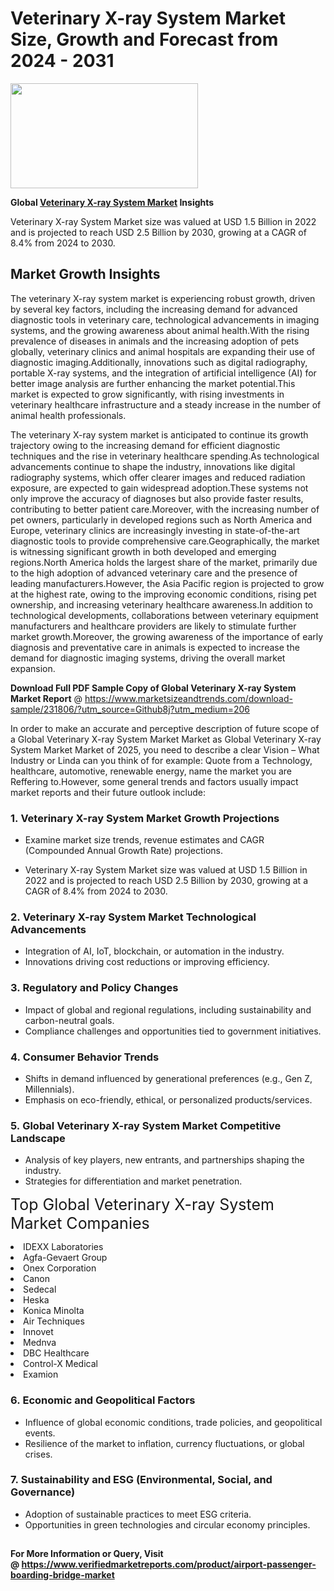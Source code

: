 <H1>Veterinary X-ray System Market Size, Growth and Forecast from 2024 - 2031</H1><img class="aligncenter size-medium wp-image-584254" src="https://thirdeyenews.in/wp-content/uploads/2024/09/Global-Market-Research-300x168.jpeg" alt="" width="300" height="168" /><p><strong>Global&nbsp;<a href="https://www.marketsizeandtrends.com/download-sample/231806/?utm_source=Github8j?utm_medium=206">Veterinary X-ray System Market</a> Insights</strong></p><p>Veterinary X-ray System Market size was valued at USD 1.5 Billion in 2022 and is projected to reach USD 2.5 Billion by 2030, growing at a CAGR of 8.4% from 2024 to 2030.</p><p><h2>Market Growth Insights</h2> <p>The veterinary X-ray system market is experiencing robust growth, driven by several key factors, including the increasing demand for advanced diagnostic tools in veterinary care, technological advancements in imaging systems, and the growing awareness about animal health.With the rising prevalence of diseases in animals and the increasing adoption of pets globally, veterinary clinics and animal hospitals are expanding their use of diagnostic imaging.Additionally, innovations such as digital radiography, portable X-ray systems, and the integration of artificial intelligence (AI) for better image analysis are further enhancing the market potential.This market is expected to grow significantly, with rising investments in veterinary healthcare infrastructure and a steady increase in the number of animal health professionals. </p> <p>The veterinary X-ray system market is anticipated to continue its growth trajectory owing to the increasing demand for efficient diagnostic techniques and the rise in veterinary healthcare spending.As technological advancements continue to shape the industry, innovations like digital radiography systems, which offer clearer images and reduced radiation exposure, are expected to gain widespread adoption.These systems not only improve the accuracy of diagnoses but also provide faster results, contributing to better patient care.Moreover, with the increasing number of pet owners, particularly in developed regions such as North America and Europe, veterinary clinics are increasingly investing in state-of-the-art diagnostic tools to provide comprehensive care.Geographically, the market is witnessing significant growth in both developed and emerging regions.North America holds the largest share of the market, primarily due to the high adoption of advanced veterinary care and the presence of leading manufacturers.However, the Asia Pacific region is projected to grow at the highest rate, owing to the improving economic conditions, rising pet ownership, and increasing veterinary healthcare awareness.In addition to technological developments, collaborations between veterinary equipment manufacturers and healthcare providers are likely to stimulate further market growth.Moreover, the growing awareness of the importance of early diagnosis and preventative care in animals is expected to increase the demand for diagnostic imaging systems, driving the overall market expansion.</p><p><span class=""><strong>Download Full PDF Sample Copy of Global Veterinary X-ray System Market Report</strong> @ <a href="https://www.marketsizeandtrends.com/download-sample/231806/?utm_source=Github8j?utm_medium=206" target="_blank">https://www.marketsizeandtrends.com/download-sample/231806/?utm_source=Github8j?utm_medium=206</a></span></p><p>In order to make an accurate and perceptive description of future scope of a Global&nbsp;Veterinary X-ray System Market Market as Global&nbsp;Veterinary X-ray System Market Market of 2025, you need to describe a clear Vision &ndash; What Industry or Linda can you think of for example: Quote from a Technology, healthcare, automotive, renewable energy, name the market you are Reffering to.However, some general trends and factors usually impact market reports and their future outlook include:</p><h3>1.&nbsp;<strong>Veterinary X-ray System Market Growth Projections</strong></h3><ul><li>Examine market size trends, revenue estimates and CAGR (Compounded Annual Growth Rate) projections.</li><li><p>Veterinary X-ray System Market size was valued at USD 1.5 Billion in 2022 and is projected to reach USD 2.5 Billion by 2030, growing at a CAGR of 8.4% from 2024 to 2030.</p></li></ul><h3>2.&nbsp;<strong>Veterinary X-ray System Market Technological Advancements</strong></h3><ul><li>Integration of AI, IoT, blockchain, or automation in the industry.</li><li>Innovations driving cost reductions or improving efficiency.</li></ul><h3>3.&nbsp;<strong>Regulatory and Policy Changes</strong></h3><ul><li>Impact of global and regional regulations, including sustainability and carbon-neutral goals.</li><li>Compliance challenges and opportunities tied to government initiatives.</li></ul><h3>4.&nbsp;<strong>Consumer Behavior Trends</strong></h3><ul><li>Shifts in demand influenced by generational preferences (e.g., Gen Z, Millennials).</li><li>Emphasis on eco-friendly, ethical, or personalized products/services.</li></ul><h3>5.&nbsp;<strong>Global Veterinary X-ray System Market Competitive Landscape</strong></h3><ul><li>Analysis of key players, new entrants, and partnerships shaping the industry.</li><li>Strategies for differentiation and market penetration.</li></ul><p data-pm-slice="1 1 []"><span style="color: inherit; font-family: inherit; font-size: 25px;">Top Global Veterinary X-ray System Market Companies</span></p><div class="" data-test-id=""><p><li>IDEXX Laboratories</li><li> Agfa-Gevaert Group</li><li> Onex Corporation</li><li> Canon</li><li> Sedecal</li><li> Heska</li><li> Konica Minolta</li><li> Air Techniques</li><li> Innovet</li><li> Mednva</li><li> DBC Healthcare</li><li> Control-X Medical</li><li> Examion</li></p></div><h3>6.&nbsp;<strong>Economic and Geopolitical Factors</strong></h3><ul><li>Influence of global economic conditions, trade policies, and geopolitical events.</li><li>Resilience of the market to inflation, currency fluctuations, or global crises.</li></ul><h3>7.&nbsp;<strong>Sustainability and ESG (Environmental, Social, and Governance)</strong></h3><ul><li>Adoption of sustainable practices to meet ESG criteria.</li><li>Opportunities in green technologies and circular economy principles.</li></ul><h2><strong style="font-size: 14px;">For More Information or Query, Visit @&nbsp;</strong><a style="background-color: #ffffff; font-size: 14px;" href="https://www.marketsizeandtrends.com/report/veterinary-x-ray-system-market/" target="_blank">https://www.verifiedmarketreports.com/product/airport-passenger-boarding-bridge-market</a></h2>